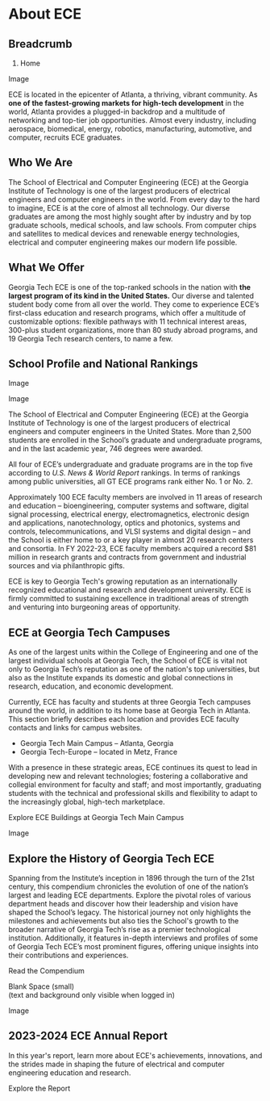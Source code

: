 #  About ECE

## Breadcrumb

  1. Home

Image

ECE is located in the epicenter of Atlanta, a thriving, vibrant community. As
**one of the fastest-growing markets for high-tech development**  in the
world, Atlanta provides a plugged-in backdrop and a multitude of networking
and top-tier job opportunities. Almost every industry, including aerospace,
biomedical, energy, robotics, manufacturing, automotive, and computer,
recruits ECE graduates.

## Who We Are

The School of Electrical and Computer Engineering (ECE) at the Georgia
Institute of Technology is one of the largest producers of electrical
engineers and computer engineers in the world. From every day to the hard to
imagine, ECE is at the core of almost all technology. Our diverse graduates
are among the most highly sought after by industry and by top graduate
schools, medical schools, and law schools. From computer chips and satellites
to medical devices and renewable energy technologies, electrical and computer
engineering makes our modern life possible.

## What We Offer

Georgia Tech ECE is one of the top-ranked schools in the nation with **the
largest program of its kind in the United States.**  Our diverse and talented
student body come from all over the world. They come to experience ECE’s
first-class education and research programs, which offer a multitude of
customizable options: flexible pathways with 11 technical interest areas,
300-plus student organizations, more than 80 study abroad programs, and 19
Georgia Tech research centers, to name a few.

## School Profile and National Rankings

Image

Image

The School of Electrical and Computer Engineering (ECE) at the Georgia
Institute of Technology is one of the largest producers of electrical
engineers and computer engineers in the United States. More than 2,500
students are enrolled in the School’s graduate and undergraduate programs, and
in the last academic year, 746 degrees were awarded.

All four of ECE’s undergraduate and graduate programs are in the top five
according to _U.S. News & World Report_ rankings. In terms of rankings among
public universities, all GT ECE programs rank either No. 1 or No. 2.

Approximately 100 ECE faculty members are involved in 11 areas of research and
education – bioengineering, computer systems and software, digital signal
processing, electrical energy, electromagnetics, electronic design and
applications, nanotechnology, optics and photonics, systems and controls,
telecommunications, and VLSI systems and digital design – and the School is
either home to or a key player in almost 20 research centers and consortia. In
FY 2022-23, ECE faculty members acquired a record $81 million in research
grants and contracts from government and industrial sources and via
philanthropic gifts.

ECE is key to Georgia Tech's growing reputation as an internationally
recognized educational and research and development university. ECE is firmly
committed to sustaining excellence in traditional areas of strength and
venturing into burgeoning areas of opportunity.

## ECE at Georgia Tech Campuses

As one of the largest units within the College of Engineering and one of the
largest individual schools at Georgia Tech, the School of ECE is vital not
only to Georgia Tech’s reputation as one of the nation's top universities, but
also as the Institute expands its domestic and global connections in research,
education, and economic development.

Currently, ECE has faculty and students at three Georgia Tech campuses around
the world, in addition to its home base at Georgia Tech in Atlanta. This
section briefly describes each location and provides ECE faculty contacts and
links for campus websites.

  * Georgia Tech Main Campus – Atlanta, Georgia
  * Georgia Tech-Europe – located in Metz, France 

With a presence in these strategic areas, ECE continues its quest to lead in
developing new and relevant technologies; fostering a collaborative and
collegial environment for faculty and staff; and most importantly, graduating
students with the technical and professional skills and flexibility to adapt
to the increasingly global, high-tech marketplace.

Explore ECE Buildings at Georgia Tech Main Campus

Image

## Explore the History of Georgia Tech ECE

Spanning from the Institute’s inception in 1896 through the turn of the 21st
century, this compendium chronicles the evolution of one of the nation’s
largest and leading ECE departments. Explore the pivotal roles of various
department heads and discover how their leadership and vision have shaped the
School’s legacy. The historical journey not only highlights the milestones and
achievements but also ties the School's growth to the broader narrative of
Georgia Tech’s rise as a premier technological institution. Additionally, it
features in-depth interviews and profiles of some of Georgia Tech ECE’s most
prominent figures, offering unique insights into their contributions and
experiences.

Read the Compendium

Blank Space (small)  
(text and background only visible when logged in)

Image

## 2023-2024 ECE Annual Report

In this year's report, learn more about ECE's achievements, innovations, and
the strides made in shaping the future of electrical and computer engineering
education and research.

Explore the Report

